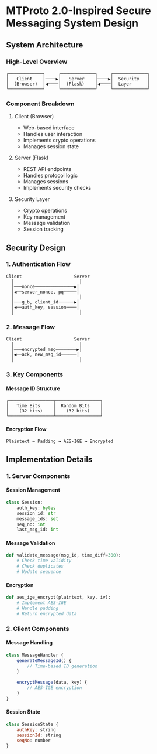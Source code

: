 # MTProto 2.0-Inspired Secure Messaging System Design

## System Architecture

### High-Level Overview
```
┌─────────────┐     ┌─────────────┐     ┌─────────────┐
│   Client    │────▶│   Server    │────▶│  Security   │
│  (Browser)  │◀────│  (Flask)    │◀────│  Layer      │
└─────────────┘     └─────────────┘     └─────────────┘
```

### Component Breakdown

1. Client (Browser)
   - Web-based interface
   - Handles user interaction
   - Implements crypto operations
   - Manages session state

2. Server (Flask)
   - REST API endpoints
   - Handles protocol logic
   - Manages sessions
   - Implements security checks

3. Security Layer
   - Crypto operations
   - Key management
   - Message validation
   - Session tracking

## Security Design

### 1. Authentication Flow
```
Client                    Server
  │                         │
  │───nonce───────────────▶│
  │◀──server_nonce, pq─────│
  │                         │
  │───g_b, client_id──────▶│
  │◀──auth_key, session────│
  │                         │
```

### 2. Message Flow
```
Client                    Server
  │                         │
  │───encrypted_msg────────▶│
  │◀──ack, new_msg_id──────│
  │                         │
```

### 3. Key Components

#### Message ID Structure
```
┌─────────────────┬─────────────────┐
│   Time Bits     │  Random Bits    │
│    (32 bits)    │    (32 bits)    │
└─────────────────┴─────────────────┘
```

#### Encryption Flow
```
Plaintext → Padding → AES-IGE → Encrypted
```

## Implementation Details

### 1. Server Components

#### Session Management
```python
class Session:
    auth_key: bytes
    session_id: str
    message_ids: set
    seq_no: int
    last_msg_id: int
```

#### Message Validation
```python
def validate_message(msg_id, time_diff=300):
    # Check time validity
    # Check duplicates
    # Update sequence
```

#### Encryption
```python
def aes_ige_encrypt(plaintext, key, iv):
    # Implement AES-IGE
    # Handle padding
    # Return encrypted data
```

### 2. Client Components

#### Message Handling
```javascript
class MessageHandler {
    generateMessageId() {
        // Time-based ID generation
    }
    
    encryptMessage(data, key) {
        // AES-IGE encryption
    }
}
```

#### Session State
```javascript
class SessionState {
    authKey: string
    sessionId: string
    seqNo: number
}
```
